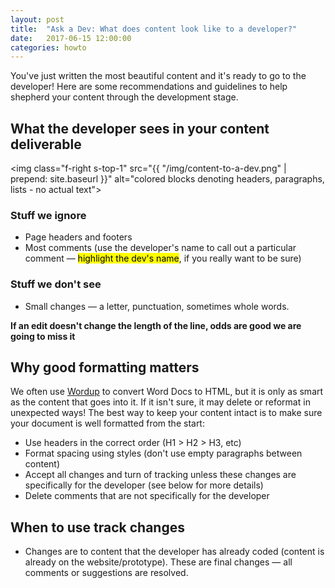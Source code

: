 ```yaml
---
layout: post
title:  "Ask a Dev: What does content look like to a developer?"
date:   2017-06-15 12:00:00
categories: howto
---
```


You've just written the most beautiful content and it's ready to go to the developer! Here are some recommendations and guidelines to help shepherd your content through the development stage.

## What the developer sees in your content deliverable
<img class="f-right s-top-1" src="{{ "/img/content-to-a-dev.png" | prepend: site.baseurl }}" alt="colored blocks denoting headers, paragraphs, lists - no actual text">
### Stuff we ignore
* Page headers and footers
* Most comments (use the developer's name to call out a particular comment &mdash; <mark>highlight the dev's name</mark>, if you really want to be sure)

### Stuff we don't see
* Small changes &mdash; a letter, punctuation, sometimes whole words.

**If an edit doesn't change the length of the line, odds are good we are going to miss it**

## Why good formatting matters
We often use [Wordup](https://communicatehealth.github.io/wordup/) to convert Word Docs to HTML, but it is only as smart as the content that goes into it. If it isn't sure, it may delete or reformat in unexpected ways! The best way to keep your content intact is to make sure your document is well formatted from the start:
* Use headers in the correct order (H1 > H2 > H3, etc)
* Format spacing using styles (don't use empty paragraphs between content)
* Accept all changes and turn of tracking unless these changes are specifically for the developer (see below for more details)
* Delete comments that are not specifically for the developer

## When to use track changes
* Changes are to content that the developer has already coded (content is already on the website/prototype). These are final changes &mdash; all comments or suggestions are resolved.